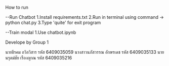 How to run

--Run Chatbot
1.Install requirements.txt
2.Run in terminal using command -> python chat.py
3.Type 'quite' for exit program

--Train modal
1.Use chatbot.ipynb

Develope by Group 1 

นายธีรคม ถวิลวิสาร รหัส 6409035059
นางสาวนภัสวรรณ อักษรเดช รหัส 6409035133
นายนรุตม์ชัย เรืองญาณ รหัส 6409035216


